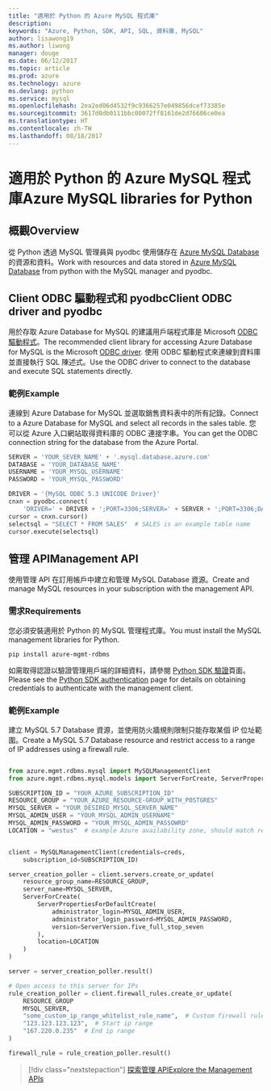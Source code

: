 ```yaml
---
title: "適用於 Python 的 Azure MySQL 程式庫"
description: 
keywords: "Azure, Python, SDK, API, SQL, 資料庫, MySQL"
author: lisawong19
ms.author: liwong
manager: douge
ms.date: 06/12/2017
ms.topic: article
ms.prod: azure
ms.technology: azure
ms.devlang: python
ms.service: mysql
ms.openlocfilehash: 2ea2ed06d4532f9c9366257e049856dcef73385e
ms.sourcegitcommit: 3617d0db0111bbc00072ff8161de2d76606ce0ea
ms.translationtype: HT
ms.contentlocale: zh-TW
ms.lasthandoff: 08/18/2017
---
```

# <a name="azure-mysql-libraries-for-python"></a><span data-ttu-id="3a07f-103">適用於 Python 的 Azure MySQL 程式庫</span><span class="sxs-lookup"><span data-stu-id="3a07f-103">Azure MySQL libraries for Python</span></span> 

## <a name="overview"></a><span data-ttu-id="3a07f-104">概觀</span><span class="sxs-lookup"><span data-stu-id="3a07f-104">Overview</span></span>

<span data-ttu-id="3a07f-105">從 Python 透過 MySQL 管理員與 pyodbc 使用儲存在 [Azure MySQL Database](/azure/mysql/overview) 的資源和資料。</span><span class="sxs-lookup"><span data-stu-id="3a07f-105">Work with resources and data stored in [Azure MySQL Database](/azure/mysql/overview) from python with the MySQL manager and pyodbc.</span></span>

## <a name="client-odbc-driver-and-pyodbc"></a><span data-ttu-id="3a07f-106">Client ODBC 驅動程式和 pyodbc</span><span class="sxs-lookup"><span data-stu-id="3a07f-106">Client ODBC driver and pyodbc</span></span>

<span data-ttu-id="3a07f-107">用於存取 Azure Database for MySQL 的建議用戶端程式庫是 Microsoft [ODBC 驅動程式](/azure/sql-database/sql-database-connect-query-python#install-the-python-and-database-communication-libraries)。</span><span class="sxs-lookup"><span data-stu-id="3a07f-107">The recommended client library for accessing Azure Database for MySQL is the Microsoft [ODBC driver](/azure/sql-database/sql-database-connect-query-python#install-the-python-and-database-communication-libraries).</span></span> <span data-ttu-id="3a07f-108">使用 ODBC 驅動程式來連線到資料庫並直接執行 SQL 陳述式。</span><span class="sxs-lookup"><span data-stu-id="3a07f-108">Use the ODBC driver to connect to the database and execute SQL statements directly.</span></span>

### <a name="example"></a><span data-ttu-id="3a07f-109">範例</span><span class="sxs-lookup"><span data-stu-id="3a07f-109">Example</span></span>

<span data-ttu-id="3a07f-110">連線到 Azure Database for MySQL 並選取銷售資料表中的所有記錄。</span><span class="sxs-lookup"><span data-stu-id="3a07f-110">Connect to a Azure Database for MySQL and select all records in the sales table.</span></span> <span data-ttu-id="3a07f-111">您可以從 Azure 入口網站取得資料庫的 ODBC 連接字串。</span><span class="sxs-lookup"><span data-stu-id="3a07f-111">You can get the ODBC connection string for the database from the Azure Portal.</span></span>

```python
SERVER = 'YOUR_SEVER_NAME' + '.mysql.database.azure.com'
DATABASE = 'YOUR_DATABASE_NAME'
USERNAME = 'YOUR_MYSQL_USERNAME'
PASSWORD = 'YOUR_MYSQL_PASSWORD'

DRIVER = '{MySQL ODBC 5.3 UNICODE Driver}'
cnxn = pyodbc.connect(
    'DRIVER=' + DRIVER + ';PORT=3306;SERVER=' + SERVER + ';PORT=3306;DATABASE=' + DATABASE + ';UID=' + USERNAME + ';PWD=' + PASSWORD)
cursor = cnxn.cursor()
selectsql = "SELECT * FROM SALES"  # SALES is an example table name
cursor.execute(selectsql)
```

## <a name="management-api"></a><span data-ttu-id="3a07f-112">管理 API</span><span class="sxs-lookup"><span data-stu-id="3a07f-112">Management API</span></span>

<span data-ttu-id="3a07f-113">使用管理 API 在訂用帳戶中建立和管理 MySQL Database 資源。</span><span class="sxs-lookup"><span data-stu-id="3a07f-113">Create and manage MySQL resources in your subscription with the management API.</span></span>

### <a name="requirements"></a><span data-ttu-id="3a07f-114">需求</span><span class="sxs-lookup"><span data-stu-id="3a07f-114">Requirements</span></span>
<span data-ttu-id="3a07f-115">您必須安裝適用於 Python 的 MySQL 管理程式庫。</span><span class="sxs-lookup"><span data-stu-id="3a07f-115">You must install the MySQL management libraries for Python.</span></span>
```bash
pip install azure-mgmt-rdbms
```

<span data-ttu-id="3a07f-116">如需取得認證以驗證管理用戶端的詳細資料，請參閱 [Python SDK 驗證](https://docs.microsoft.com/python/azure/python-sdk-azure-authenticate)頁面。</span><span class="sxs-lookup"><span data-stu-id="3a07f-116">Please see the [Python SDK authentication](https://docs.microsoft.com/python/azure/python-sdk-azure-authenticate) page for details on obtaining credentials to authenticate with the management client.</span></span>

### <a name="example"></a><span data-ttu-id="3a07f-117">範例</span><span class="sxs-lookup"><span data-stu-id="3a07f-117">Example</span></span>

<span data-ttu-id="3a07f-118">建立 MySQL 5.7 Database 資源，並使用防火牆規則限制只能存取某個 IP 位址範圍。</span><span class="sxs-lookup"><span data-stu-id="3a07f-118">Create a MySQL 5.7 Database resource and restrict access to a range of IP addresses using a firewall rule.</span></span>

```python

from azure.mgmt.rdbms.mysql import MySQLManagementClient
from azure.mgmt.rdbms.mysql.models import ServerForCreate, ServerPropertiesForDefaultCreate, ServerVersion

SUBSCRIPTION_ID = "YOUR_AZURE_SUBSCRIPTION_ID"
RESOURCE_GROUP = "YOUR_AZURE_RESOURCE-GROUP_WITH_POSTGRES"
MYSQL_SERVER = "YOUR_DESIRED_MYSQL_SERVER_NAME"
MYSQL_ADMIN_USER = "YOUR_MYSQL_ADMIN_USERNAME"
MYSQL_ADMIN_PASSWORD = "YOUR_MYSQL_ADMIN_PASSOWRD"
LOCATION = "westus"  # example Azure availability zone, should match resource group


client = MySQLManagementClient(credentials=creds,
    subscription_id=SUBSCRIPTION_ID)

server_creation_poller = client.servers.create_or_update(
    resource_group_name=RESOURCE_GROUP,
    server_name=MYSQL_SERVER,
    ServerForCreate(
        ServerPropertiesForDefaultCreate(
            administrator_login=MYSQL_ADMIN_USER,
            administrator_login_password=MYSQL_ADMIN_PASSWORD,
            version=ServerVersion.five_full_stop_seven
        ),
        location=LOCATION
    )
)

server = server_creation_poller.result()

# Open access to this server for IPs
rule_creation_poller = client.firewall_rules.create_or_update(
    RESOURCE_GROUP
    MYSQL_SERVER,
    "some_custom_ip_range_whitelist_rule_name",  # Custom firewall rule name
    "123.123.123.123",  # Start ip range
    "167.220.0.235"  # End ip range
)

firewall_rule = rule_creation_poller.result()
```

> [!div class="nextstepaction"]
> [<span data-ttu-id="3a07f-119">探索管理 API</span><span class="sxs-lookup"><span data-stu-id="3a07f-119">Explore the Management APIs</span></span>](/python/api/overview/azure/mysql/managementlibrary)